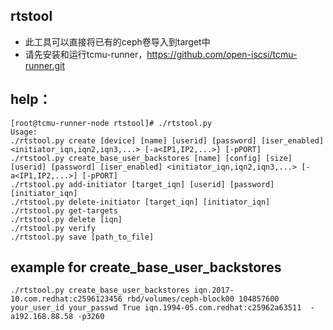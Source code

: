 ## rtstool
* 此工具可以直接将已有的ceph卷导入到target中
* 请先安装和运行tcmu-runner，https://github.com/open-iscsi/tcmu-runner.git
## help：
```
[root@tcmu-runner-node rtstool]# ./rtstool.py 
Usage:
./rtstool.py create [device] [name] [userid] [password] [iser_enabled] <initiator_iqn,iqn2,iqn3,...> [-a<IP1,IP2,...>] [-pPORT]
./rtstool.py create_base_user_backstores [name] [config] [size] [userid] [password] [iser_enabled] <initiator_iqn,iqn2,iqn3,...> [-a<IP1,IP2,...>] [-pPORT]
./rtstool.py add-initiator [target_iqn] [userid] [password] [initiator_iqn]
./rtstool.py delete-initiator [target_iqn] [initiator_iqn]
./rtstool.py get-targets
./rtstool.py delete [iqn]
./rtstool.py verify
./rtstool.py save [path_to_file]
```
## example for create_base_user_backstores 
```
./rtstool.py create_base_user_backstores iqn.2017-10.com.redhat:c2596123456 rbd/volumes/ceph-block00 104857600 your_user_id your_passwd True iqn.1994-05.com.redhat:c25962a63511  -a192.168.88.58 -p3260
```
